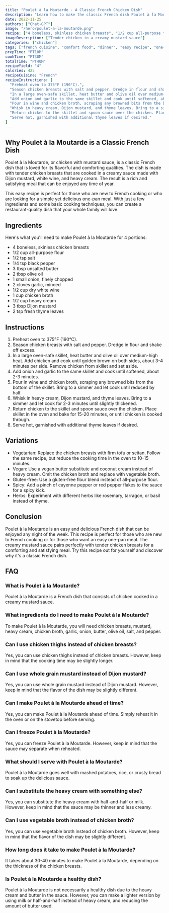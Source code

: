 ```yaml
---
title: "Poulet à la Moutarde - A Classic French Chicken Dish"
description: "Learn how to make the classic French dish Poulet à la Moutarde with this easy recipe. Tender chicken cooked in a creamy mustard sauce makes for a delicious and comforting meal."
date: 2022-11-25
authors: ["Chat-GPT"]
image: "/hero/poulet-a-la-moutarde.png"
recipe: ["4 boneless, skinless chicken breasts", "1/2 cup all-purpose flour", "1/2 tsp salt", "1/4 tsp black pepper", "3 tbsp unsalted butter", "2 tbsp olive oil", "1 small onion, finely chopped", "2 cloves garlic, minced", "1/2 cup dry white wine", "1 cup chicken broth", "1/2 cup heavy cream", "3 tbsp Dijon mustard", "2 tsp fresh thyme leaves"]
imageDescription: ["Tender chicken in a creamy mustard sauce"]
categories: ["chicken"]
tags: ["french cuisine", "comfort food", "dinner", "easy recipe", "one-pan meal"]
prepTime: "PT10M"
cookTime: "PT30M"
totalTime: "PT40M"
recipeYield: "4"
calories: 425
recipeCuisine: "French"
recipeInstructions: [
  "Preheat oven to 375°F (190°C).",
  "Season chicken breasts with salt and pepper. Dredge in flour and shake off excess.",
  "In a large oven-safe skillet, heat butter and olive oil over medium-high heat. Add chicken and cook until golden brown on both sides, about 3-4 minutes per side. Remove chicken from skillet and set aside.",
  "Add onion and garlic to the same skillet and cook until softened, about 2-3 minutes.",
  "Pour in wine and chicken broth, scraping any browned bits from the bottom of the skillet. Bring to a simmer and let cook until reduced by half.",
  "Whisk in heavy cream, Dijon mustard, and thyme leaves. Bring to a simmer and let cook for 2-3 minutes until slightly thickened.",
  "Return chicken to the skillet and spoon sauce over the chicken. Place skillet in the oven and bake for 15-20 minutes, or until chicken is cooked through.",
  "Serve hot, garnished with additional thyme leaves if desired."
]
---
```


## Why Poulet à la Moutarde is a Classic French Dish

Poulet à la Moutarde, or chicken with mustard sauce, is a classic French dish that is loved for its flavorful and comforting qualities. The dish is made with tender chicken breasts that are cooked in a creamy sauce made with Dijon mustard, white wine, and heavy cream. The result is a rich and satisfying meal that can be enjoyed any time of year.

This easy recipe is perfect for those who are new to French cooking or who are looking for a simple yet delicious one-pan meal. With just a few ingredients and some basic cooking techniques, you can create a restaurant-quality dish that your whole family will love.

## Ingredients

Here's what you'll need to make Poulet à la Moutarde for 4 portions:

- 4 boneless, skinless chicken breasts
- 1/2 cup all-purpose flour
- 1/2 tsp salt
- 1/4 tsp black pepper
- 3 tbsp unsalted butter
- 2 tbsp olive oil
- 1 small onion, finely chopped
- 2 cloves garlic, minced
- 1/2 cup dry white wine
- 1 cup chicken broth
- 1/2 cup heavy cream
- 3 tbsp Dijon mustard
- 2 tsp fresh thyme leaves

## Instructions

1. Preheat oven to 375°F (190°C).
2. Season chicken breasts with salt and pepper. Dredge in flour and shake off excess.
3. In a large oven-safe skillet, heat butter and olive oil over medium-high heat. Add chicken and cook until golden brown on both sides, about 3-4 minutes per side. Remove chicken from skillet and set aside.
4. Add onion and garlic to the same skillet and cook until softened, about 2-3 minutes.
5. Pour in wine and chicken broth, scraping any browned bits from the bottom of the skillet. Bring to a simmer and let cook until reduced by half.
6. Whisk in heavy cream, Dijon mustard, and thyme leaves. Bring to a simmer and let cook for 2-3 minutes until slightly thickened.
7. Return chicken to the skillet and spoon sauce over the chicken. Place skillet in the oven and bake for 15-20 minutes, or until chicken is cooked through.
8. Serve hot, garnished with additional thyme leaves if desired.

## Variations

- Vegetarian: Replace the chicken breasts with firm tofu or seitan. Follow the same recipe, but reduce the cooking time in the oven to 10-15 minutes.
- Vegan: Use a vegan butter substitute and coconut cream instead of heavy cream. Omit the chicken broth and replace with vegetable broth.
- Gluten-free: Use a gluten-free flour blend instead of all-purpose flour.
- Spicy: Add a pinch of cayenne pepper or red pepper flakes to the sauce for a spicy kick.
- Herbs: Experiment with different herbs like rosemary, tarragon, or basil instead of thyme.

## Conclusion

Poulet à la Moutarde is an easy and delicious French dish that can be enjoyed any night of the week. This recipe is perfect for those who are new to French cooking or for those who want an easy one-pan meal. The creamy mustard sauce pairs perfectly with tender chicken breasts for a comforting and satisfying meal. Try this recipe out for yourself and discover why it's a classic French dish.

## FAQ

### What is Poulet à la Moutarde?

Poulet à la Moutarde is a French dish that consists of chicken cooked in a creamy mustard sauce.

### What ingredients do I need to make Poulet à la Moutarde?

To make Poulet à la Moutarde, you will need chicken breasts, mustard, heavy cream, chicken broth, garlic, onion, butter, olive oil, salt, and pepper.

### Can I use chicken thighs instead of chicken breasts?

Yes, you can use chicken thighs instead of chicken breasts. However, keep in mind that the cooking time may be slightly longer.

### Can I use whole grain mustard instead of Dijon mustard?

Yes, you can use whole grain mustard instead of Dijon mustard. However, keep in mind that the flavor of the dish may be slightly different.

### Can I make Poulet à la Moutarde ahead of time?

Yes, you can make Poulet à la Moutarde ahead of time. Simply reheat it in the oven or on the stovetop before serving.

### Can I freeze Poulet à la Moutarde?

Yes, you can freeze Poulet à la Moutarde. However, keep in mind that the sauce may separate when reheated.

### What should I serve with Poulet à la Moutarde?

Poulet à la Moutarde goes well with mashed potatoes, rice, or crusty bread to soak up the delicious sauce.

### Can I substitute the heavy cream with something else?

Yes, you can substitute the heavy cream with half-and-half or milk. However, keep in mind that the sauce may be thinner and less creamy.

### Can I use vegetable broth instead of chicken broth?

Yes, you can use vegetable broth instead of chicken broth. However, keep in mind that the flavor of the dish may be slightly different.

### How long does it take to make Poulet à la Moutarde?

It takes about 30-40 minutes to make Poulet à la Moutarde, depending on the thickness of the chicken breasts.

### Is Poulet à la Moutarde a healthy dish?

Poulet à la Moutarde is not necessarily a healthy dish due to the heavy cream and butter in the sauce. However, you can make a lighter version by using milk or half-and-half instead of heavy cream, and reducing the amount of butter used.